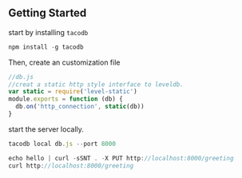 ## Getting Started

start by installing `tacodb`

``` js
npm install -g tacodb
```

Then, create an customization file

``` js
//db.js
//creat a static http style interface to leveldb.
var static = require('level-static')
module.exports = function (db) {
  db.on('http_connection', static(db))
}
```

start the server locally.

``` js
tacodb local db.js --port 8000
```

``` js
echo hello | curl -sSNT . -X PUT http://localhost:8000/greeting
curl http://localhost:8000/greeting
```
